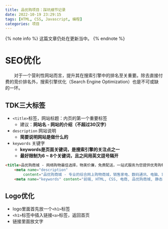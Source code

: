 ```yaml
---
title: 品优购项目：踩坑细节记录
date: 2022-10-19 23:29:15
tags: [HTML, CSS, Javascript, 编程]
categories: 项目
---
```

{% note info %}
这篇文章仍处在更新当中。
{% endnote %}

# SEO优化
&emsp;&emsp;对于一个营利性网站而言，提升其在搜索引擎中的排名至关重要。除去直接付费的竞价排名外，搜索引擎优化（Search Engine Optimization）也是不可或缺的一环。

## TDK三大标签

- <code>&lt;title&gt;</code>标签，网站标题：内页的第一个重要标签 
    - 建议：**网站名 - 网站的介绍（不超过30汉字）**
- <code>description</code> 网站说明
    - **简要说明网站是做什么的**
- <code>keywords</code> 关键字
    - **keywords是页面关键词，是搜索引擎的关注点之一**
    - **最好限制为6 ~ 8个关键词，且之间用英文逗号隔开**

``` HTML 品优购网站的三大标签
<title>品优购商城 - 网络购物最佳选择，物美价廉，免费配送，一站式服务为您提供优秀购物体验！</title>
    <meta name="description"
        content="品优购商城 - 专业的综合网上购物商城，销售家电、数码通讯、电脑、家居百货、服装服饰、母婴、图书、食品等数万个品牌优质商品。便捷、诚信的服务，为您提供愉悦的网上购物体验！" />
    <meta name="keywords" content="前端, HTML, CSS, 电商, 品优购商城, 静态界面">
```

## Logo优化
- logo里面首先放一个<code>&lt;h1&gt;</code>标签
- <code>&lt;h1&gt;</code>标签中插入链接<code>&lt;a&gt;</code>标签，返回首页
- 链接里面放文字